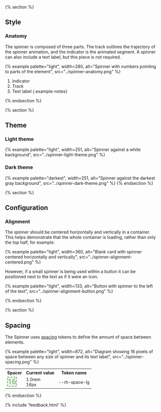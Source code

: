 {% section %}
## Style

### Anatomy

The spinner is composed of three parts. The track outlines the trajectory of the spinner animation, and the indicator is the animated segment. A spinner can also include a text label, but this piece is not required.

{% example palette="light",
           width=280,
           alt="Spinner with numbers pointing to parts of the element",
           src="../spinner-anatomy.png" %}

1. Indicator
2. Track
3. Text label
{.example-notes}

{% endsection %}

{% section %}
## Theme

### Light theme
{% example palette="light",
           width=251,
           alt="Spinner against a white background",
           src="../spinner-light-theme.png" %}

### Dark theme
{% example palette="darkest",
           width=251,
           alt="Spinner against the darkest gray background",
           src="../spinner-dark-theme.png" %}
{% endsection %}

{% section %}
## Configuration

### Alignment

The spinner should be centered horizontally and vertically in a container. This helps demonstrate that the whole container is loading, rather than only the top half, for example.

{% example palette="light",
           width=360,
           alt="Blank card with spinner centered horizontally and vertically",
           src="../spinner-alignment-centered.png" %}

However, if a small spinner is being used within a button it can be positioned next to the text as if it were an icon.

{% example palette="light",
           width=133,
           alt="Button with spinner to the left of the text",
           src="../spinner-alignment-button.png" %}

{% endsection %}

{% section %}
## Spacing

The Spinner uses [spacing](/foundations/spacing/) tokens to define the amount of space between elements.

{% example palette="light",
           width=872,
           alt="Diagram showing 16 pixels of space between any size of spinner and its text label",
           src="../spinner-spacing.png" %}

<table style="width:100%">
    <tr>
        <th>Spacer</th>
        <th>Current value</th>
        <th>Token name</th>
    </tr>
    <tr>
        <td><img src="/assets/spacing/16px-with-number.svg" alt="16 pixel spacer"></td>
        <td>1.0rem<br>16px</td>
        <td>--rh-space-lg</td>
    </tr>
</table>
{% endsection %}

{% include 'feedback.html' %}